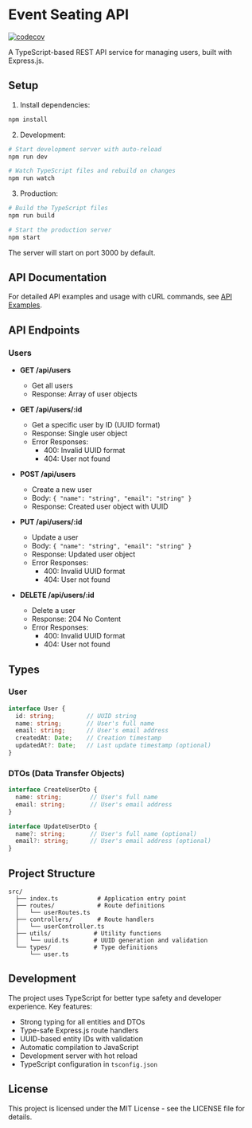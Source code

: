 # Event Seating API

[![codecov](https://codecov.io/gh/AvivSela/event_seating_api/branch/main/graph/badge.svg)](https://codecov.io/gh/AvivSela/event_seating_api)

A TypeScript-based REST API service for managing users, built with Express.js.

## Setup

1. Install dependencies:
```bash
npm install
```

2. Development:
```bash
# Start development server with auto-reload
npm run dev

# Watch TypeScript files and rebuild on changes
npm run watch
```

3. Production:
```bash
# Build the TypeScript files
npm run build

# Start the production server
npm start
```

The server will start on port 3000 by default.

## API Documentation

For detailed API examples and usage with cURL commands, see [API Examples](docs/api-examples.md).

## API Endpoints

### Users

- **GET /api/users**
  - Get all users
  - Response: Array of user objects

- **GET /api/users/:id**
  - Get a specific user by ID (UUID format)
  - Response: Single user object
  - Error Responses:
    - 400: Invalid UUID format
    - 404: User not found

- **POST /api/users**
  - Create a new user
  - Body: `{ "name": "string", "email": "string" }`
  - Response: Created user object with UUID

- **PUT /api/users/:id**
  - Update a user
  - Body: `{ "name": "string", "email": "string" }`
  - Response: Updated user object
  - Error Responses:
    - 400: Invalid UUID format
    - 404: User not found

- **DELETE /api/users/:id**
  - Delete a user
  - Response: 204 No Content
  - Error Responses:
    - 400: Invalid UUID format
    - 404: User not found

## Types

### User

```typescript
interface User {
  id: string;         // UUID string
  name: string;       // User's full name
  email: string;      // User's email address
  createdAt: Date;    // Creation timestamp
  updatedAt?: Date;   // Last update timestamp (optional)
}
```

### DTOs (Data Transfer Objects)

```typescript
interface CreateUserDto {
  name: string;        // User's full name
  email: string;       // User's email address
}

interface UpdateUserDto {
  name?: string;       // User's full name (optional)
  email?: string;      // User's email address (optional)
}
```

## Project Structure

```
src/
  ├── index.ts           # Application entry point
  ├── routes/            # Route definitions
  │   └── userRoutes.ts
  ├── controllers/       # Route handlers
  │   └── userController.ts
  ├── utils/            # Utility functions
  │   └── uuid.ts       # UUID generation and validation
  └── types/            # Type definitions
      └── user.ts
```

## Development

The project uses TypeScript for better type safety and developer experience. Key features:

- Strong typing for all entities and DTOs
- Type-safe Express.js route handlers
- UUID-based entity IDs with validation
- Automatic compilation to JavaScript
- Development server with hot reload
- TypeScript configuration in `tsconfig.json`

## License

This project is licensed under the MIT License - see the LICENSE file for details. 
